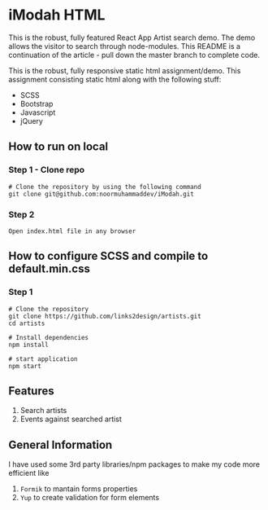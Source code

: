 # iModah HTML

This is the robust, fully featured React App Artist search demo. The demo allows the visitor to search through node-modules. This README is a continuation of the article - pull down the master branch to complete code.

This is the robust, fully responsive static html assignment/demo. This assignment consisting static html along with the following stuff:
- SCSS
- Bootstrap
- Javascript
- jQuery

## How to run on local

### Step 1 - Clone repo
```
# Clone the repository by using the following command
git clone git@github.com:noormuhammaddev/iModah.git
```

### Step 2
```
Open index.html file in any browser
```


## How to configure SCSS and compile to default.min.css

### Step 1

```
# Clone the repository
git clone https://github.com/links2design/artists.git
cd artists

# Install dependencies
npm install

# start application
npm start
```

## Features

1. Search artists
2. Events against searched artist

## General Information
I have used some 3rd party libraries/npm packages to make my code more efficient like 
1. `Formik` to mantain forms properties
2. `Yup` to create validation for form elements
